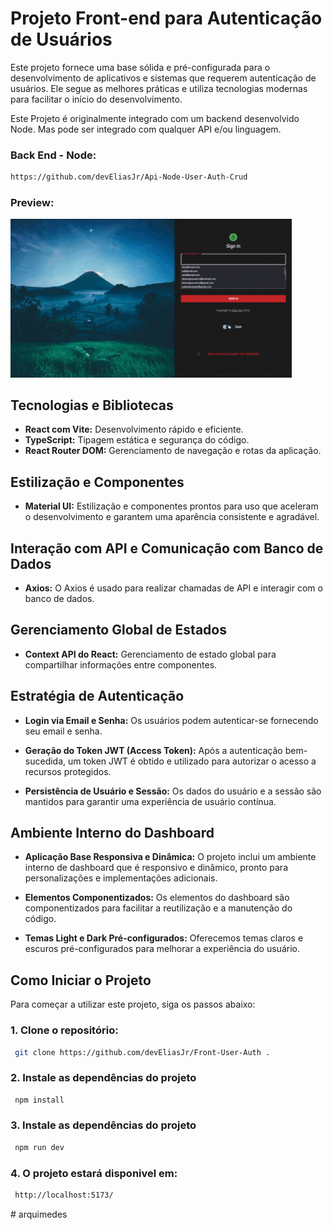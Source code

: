 # Projeto Front-end para Autenticação de Usuários

Este projeto fornece uma base sólida e pré-configurada para o desenvolvimento de aplicativos e sistemas que requerem autenticação de usuários. Ele segue as melhores práticas e utiliza tecnologias modernas para facilitar o início do desenvolvimento.

Este Projeto é originalmente integrado com um backend desenvolvido Node. Mas pode ser integrado com qualquer API e/ou linguagem.
### Back End - Node:

```bash
https://github.com/devEliasJr/Api-Node-User-Auth-Crud
```

### Preview:
<div>
  <div><img src="./public/user-auth.gif" alt="Imagem 1"width="450"></div>
</div>

## Tecnologias e Bibliotecas

- **React com Vite:** Desenvolvimento rápido e eficiente.
- **TypeScript:** Tipagem estática e segurança do código.
- **React Router DOM:** Gerenciamento de navegação e rotas da aplicação.

## Estilização e Componentes

- **Material UI:** Estilização e componentes prontos para uso que aceleram o desenvolvimento e garantem uma aparência consistente e agradável.


## Interação com API e Comunicação com Banco de Dados

- **Axios:** O Axios é usado para realizar chamadas de API e interagir com o banco de dados.

## Gerenciamento Global de Estados

- **Context API do React:** Gerenciamento de estado global para compartilhar informações entre componentes.
## Estratégia de Autenticação

- **Login via Email e Senha:** Os usuários podem autenticar-se fornecendo seu email e senha.

- **Geração do Token JWT (Access Token):** Após a autenticação bem-sucedida, um token JWT é obtido e utilizado para autorizar o acesso a recursos protegidos.

- **Persistência de Usuário e Sessão:** Os dados do usuário e a sessão são mantidos para garantir uma experiência de usuário contínua.

## Ambiente Interno do Dashboard

- **Aplicação Base Responsiva e Dinâmica:** O projeto inclui um ambiente interno de dashboard que é responsivo e dinâmico, pronto para personalizações e implementações adicionais.

- **Elementos Componentizados:** Os elementos do dashboard são componentizados para facilitar a reutilização e a manutenção do código.

- **Temas Light e Dark Pré-configurados:** Oferecemos temas claros e escuros pré-configurados para melhorar a experiência do usuário.

## Como Iniciar o Projeto

Para começar a utilizar este projeto, siga os passos abaixo:

### 1. Clone o repositório:

```bash
 git clone https://github.com/devEliasJr/Front-User-Auth .
```

### 2. Instale as dependências do projeto

```bash
 npm install
```

### 3. Instale as dependências do projeto

```bash
 npm run dev
```

### 4. O projeto estará disponivel em:

```bash
 http://localhost:5173/
```
#   a r q u i m e d e s 
 
 